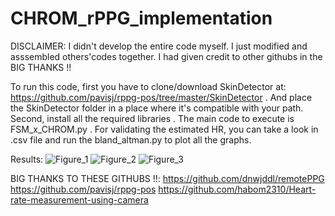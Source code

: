 # CHROM_rPPG_implementation

DISCLAIMER: I didn't develop the entire code myself. I just modified and asssembled others'codes together. I had given credit to other githubs in the BIG THANKS !!

To run this code, first you have to clone/download SkinDetector at: https://github.com/pavisj/rppg-pos/tree/master/SkinDetector
. And place the SkinDetector folder in a place where it's compatible with your path. Second, install all the required libraries 
. The main code to execute is FSM_x_CHROM.py
. For validating the estimated HR, you can take a look in .csv file and run the bland_altman.py to plot all the graphs.

Results:
![Figure_1](https://user-images.githubusercontent.com/108513333/237021689-8b19b57d-9e29-42e5-a5d7-51d68463d091.png)
![Figure_2](https://user-images.githubusercontent.com/108513333/237021781-2010ba2e-95d9-4de2-8a3d-c6ba96d2d5e5.png)
![Figure_3](https://user-images.githubusercontent.com/108513333/237021816-72b471dc-6128-4b77-b65c-ec5437d705b0.png)


BIG THANKS TO THESE GITHUBS !!:
https://github.com/dnwjddl/remotePPG
https://github.com/pavisj/rppg-pos
https://github.com/habom2310/Heart-rate-measurement-using-camera

